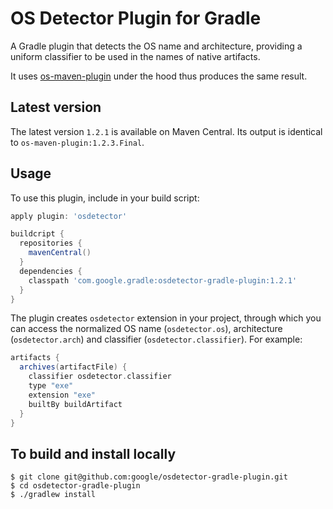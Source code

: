 # OS Detector Plugin for Gradle
A Gradle plugin that detects the OS name and architecture, providing a uniform
classifier to be used in the names of native artifacts.

It uses [os-maven-plugin](https://github.com/trustin/os-maven-plugin) under the
hood thus produces the same result.

## Latest version
The latest version ``1.2.1`` is available on Maven Central.
Its output is identical to ``os-maven-plugin:1.2.3.Final``.

## Usage
To use this plugin, include in your build script:
```groovy
apply plugin: 'osdetector'

buildcript {
  repositories {
    mavenCentral()
  }
  dependencies {
    classpath 'com.google.gradle:osdetector-gradle-plugin:1.2.1'
  }
}
```

The plugin creates ``osdetector`` extension in your project, through which you
can access the normalized OS name (``osdetector.os``), architecture
(``osdetector.arch``) and classifier (``osdetector.classifier``). For example:
```groovy
artifacts {
  archives(artifactFile) {
    classifier osdetector.classifier
    type "exe"
    extension "exe"
    builtBy buildArtifact
  }
}
```

## To build and install locally
```
$ git clone git@github.com:google/osdetector-gradle-plugin.git
$ cd osdetector-gradle-plugin
$ ./gradlew install
```

